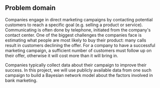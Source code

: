 ## Problem domain
Companies engage in direct marketing campaigns by contacting potential customers
to reach a specific goal (e.g. selling a product or service).  Communicating is
often done by telephone, initiated from the company's contact center.  One of
the biggest challenges the companies face is estimating what people are most
likely to buy their product: many calls result in customers declining the offer.
For a company to have a successful marketing campaign, a sufficient number of
customers must follow up on their offer, otherwise it will cost more than it
will bring in.

Companies typically collect data about their campaign to improve their success.
In this project, we will use publicly available data from one such campaign to
build a Bayesian network model about the factors involved in bank marketing.
